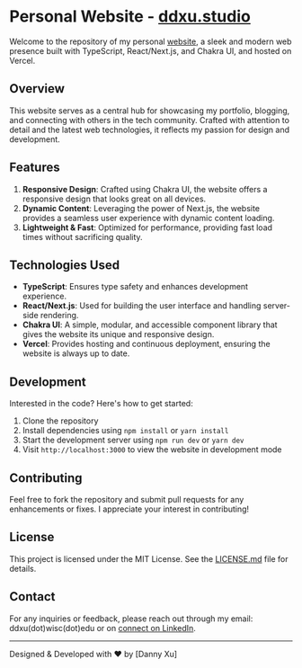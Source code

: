 # Personal Website - [ddxu.studio](https://ddxu.studio/)

Welcome to the repository of my personal [website](https://ddxu.studio/), a sleek and modern web presence built with TypeScript, React/Next.js, and Chakra UI, and hosted on Vercel.

## Overview

This website serves as a central hub for showcasing my portfolio, blogging, and connecting with others in the tech community. Crafted with attention to detail and the latest web technologies, it reflects my passion for design and development.

## Features

1. **Responsive Design**: Crafted using Chakra UI, the website offers a responsive design that looks great on all devices.
2. **Dynamic Content**: Leveraging the power of Next.js, the website provides a seamless user experience with dynamic content loading.
4. **Lightweight & Fast**: Optimized for performance, providing fast load times without sacrificing quality.

## Technologies Used

- **TypeScript**: Ensures type safety and enhances development experience.
- **React/Next.js**: Used for building the user interface and handling server-side rendering.
- **Chakra UI**: A simple, modular, and accessible component library that gives the website its unique and responsive design.
- **Vercel**: Provides hosting and continuous deployment, ensuring the website is always up to date.

## Development

Interested in the code? Here's how to get started:

1. Clone the repository
2. Install dependencies using `npm install` or `yarn install`
3. Start the development server using `npm run dev` or `yarn dev`
4. Visit `http://localhost:3000` to view the website in development mode

## Contributing

Feel free to fork the repository and submit pull requests for any enhancements or fixes. I appreciate your interest in contributing!

## License

This project is licensed under the MIT License. See the [LICENSE.md](LICENSE.md) file for details.

## Contact

For any inquiries or feedback, please reach out through my email: ddxu(dot)wisc(dot)edu or on [connect on LinkedIn](https://www.linkedin.com/in/ddxu/).

---

Designed & Developed with ❤️ by [Danny Xu]
